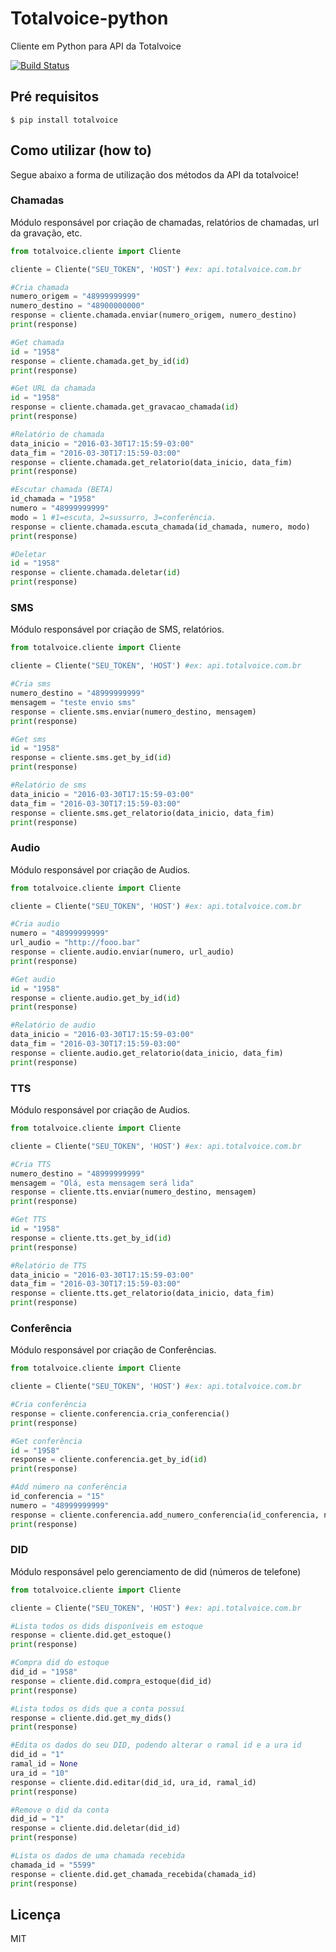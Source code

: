 # Totalvoice-python
Cliente em Python para API da Totalvoice

[![Build Status](https://travis-ci.org/totalvoice/totalvoice-python.svg?branch=master)](https://travis-ci.org/totalvoice/totalvoice-python)

## Pré requisitos

```
$ pip install totalvoice
```

## Como utilizar (how to)

Segue abaixo a forma de utilização dos métodos da API da totalvoice!

### Chamadas
Módulo responsável por criação de chamadas, relatórios de chamadas, url da gravação, etc.


```python
from totalvoice.cliente import Cliente

cliente = Cliente("SEU_TOKEN", 'HOST') #ex: api.totalvoice.com.br

#Cria chamada
numero_origem = "48999999999"
numero_destino = "48900000000"
response = cliente.chamada.enviar(numero_origem, numero_destino)
print(response)

#Get chamada
id = "1958"
response = cliente.chamada.get_by_id(id)
print(response)

#Get URL da chamada
id = "1958"
response = cliente.chamada.get_gravacao_chamada(id) 
print(response)

#Relatório de chamada
data_inicio = "2016-03-30T17:15:59-03:00"
data_fim = "2016-03-30T17:15:59-03:00"
response = cliente.chamada.get_relatorio(data_inicio, data_fim)
print(response)

#Escutar chamada (BETA)
id_chamada = "1958"
numero = "48999999999"
modo = 1 #1=escuta, 2=sussurro, 3=conferência.
response = cliente.chamada.escuta_chamada(id_chamada, numero, modo)
print(response)

#Deletar
id = "1958"
response = cliente.chamada.deletar(id)
print(response)


```

### SMS
Módulo responsável por criação de SMS, relatórios.

```python
from totalvoice.cliente import Cliente

cliente = Cliente("SEU_TOKEN", 'HOST') #ex: api.totalvoice.com.br

#Cria sms
numero_destino = "48999999999"
mensagem = "teste envio sms"
response = cliente.sms.enviar(numero_destino, mensagem)
print(response)

#Get sms
id = "1958"
response = cliente.sms.get_by_id(id)
print(response)

#Relatório de sms
data_inicio = "2016-03-30T17:15:59-03:00"
data_fim = "2016-03-30T17:15:59-03:00"
response = cliente.sms.get_relatorio(data_inicio, data_fim)
print(response)

```

### Audio
Módulo responsável por criação de Audios.

```python
from totalvoice.cliente import Cliente

cliente = Cliente("SEU_TOKEN", 'HOST') #ex: api.totalvoice.com.br

#Cria audio
numero = "48999999999"
url_audio = "http://fooo.bar"
response = cliente.audio.enviar(numero, url_audio)
print(response)

#Get audio
id = "1958"
response = cliente.audio.get_by_id(id)
print(response)

#Relatório de audio
data_inicio = "2016-03-30T17:15:59-03:00"
data_fim = "2016-03-30T17:15:59-03:00"
response = cliente.audio.get_relatorio(data_inicio, data_fim)
print(response)

```

### TTS
Módulo responsável por criação de Audios.

```python
from totalvoice.cliente import Cliente

cliente = Cliente("SEU_TOKEN", 'HOST') #ex: api.totalvoice.com.br

#Cria TTS
numero_destino = "48999999999"
mensagem = "Olá, esta mensagem será lida"
response = cliente.tts.enviar(numero_destino, mensagem)
print(response)

#Get TTS
id = "1958"
response = cliente.tts.get_by_id(id)
print(response)

#Relatório de TTS
data_inicio = "2016-03-30T17:15:59-03:00"
data_fim = "2016-03-30T17:15:59-03:00"
response = cliente.tts.get_relatorio(data_inicio, data_fim)
print(response)

```

### Conferência
Módulo responsável por criação de Conferências.

```python
from totalvoice.cliente import Cliente

cliente = Cliente("SEU_TOKEN", 'HOST') #ex: api.totalvoice.com.br

#Cria conferência
response = cliente.conferencia.cria_conferencia()
print(response)

#Get conferência
id = "1958"
response = cliente.conferencia.get_by_id(id)
print(response)

#Add número na conferência
id_conferencia = "15"
numero = "48999999999"
response = cliente.conferencia.add_numero_conferencia(id_conferencia, numero)
print(response)

```

### DID
Módulo responsável pelo gerenciamento de did (números de telefone)

```python
from totalvoice.cliente import Cliente

cliente = Cliente("SEU_TOKEN", 'HOST') #ex: api.totalvoice.com.br

#Lista todos os dids disponíveis em estoque
response = cliente.did.get_estoque()
print(response)

#Compra did do estoque
did_id = "1958"
response = cliente.did.compra_estoque(did_id)
print(response)

#Lista todos os dids que a conta possuí
response = cliente.did.get_my_dids()
print(response)

#Edita os dados do seu DID, podendo alterar o ramal id e a ura id
did_id = "1"
ramal_id = None
ura_id = "10"
response = cliente.did.editar(did_id, ura_id, ramal_id)
print(response)

#Remove o did da conta
did_id = "1"
response = cliente.did.deletar(did_id)
print(response)

#Lista os dados de uma chamada recebida
chamada_id = "5599"
response = cliente.did.get_chamada_recebida(chamada_id)
print(response)

```


## Licença

MIT
